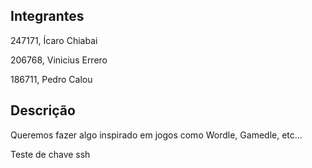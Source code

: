 ## Integrantes

247171, Ícaro Chiabai

206768, Vinicius Errero

186711, Pedro Calou

## Descrição

Queremos fazer algo inspirado em jogos como Wordle, Gamedle, etc...

Teste de chave ssh

